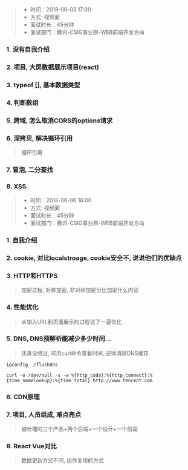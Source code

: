 > * 时间：2018-06-03 17:00
> * 方式: 视频面
> * 面试时长：45分钟
> * 面试部门：腾讯-CSIG事业群-WEB前端开发方向

### 1. 没有自我介绍

### 2. 项目, 大屏数据展示项目(react)

### 3. typeof [], 基本数据类型

### 4. 判断数组

### 5. 跨域, 怎么取消CORS的options请求

### 6. 深拷贝, 解决循环引用
>循环引用

### 7. 冒泡, 二分查找

### 8. XSS

> * 时间：2018-06-06 16:00
> * 方式: 视频面
> * 面试时长：45分钟
> * 面试部门：腾讯-CSIG事业群-WEB前端开发方向

### 1. 自我介绍

### 2. cookie, 对比localstroage, cookie安全不, 说说他们的优缺点

### 3. HTTP和HTTPS
>加密过程, 对称加密, 非对称加密分比加密什么内容

### 4. 性能优化
>从输入URL到页面展示的过程说了一遍优化

### 5. DNS, DNS预解析能减少多少时间...
>还真没想过, 可用curl命令查看时间, 记得清除DNS缓存
```
ipconfig  /flushdns

curl -o /dev/null -s -w %{http_code}:%{http_connect}:%{time_namelookup}:%{time_total} http://www.tencent.com
```

### 6. CDN原理

### 7. 项目, 人员组成, 难点亮点
>被吐槽的三个产品+两个后端+一个设计+一个前端

### 8. React Vue对比
>数据更新方式不同, 组件复用的方式
